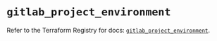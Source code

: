 # `gitlab_project_environment`

Refer to the Terraform Registry for docs: [`gitlab_project_environment`](https://registry.terraform.io/providers/gitlabhq/gitlab/16.11.0/docs/resources/project_environment).
